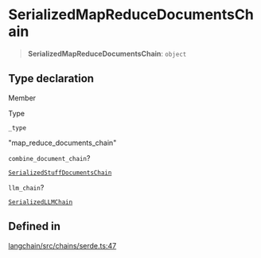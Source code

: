 SerializedMapReduceDocumentsChain
=================================

> **SerializedMapReduceDocumentsChain**: `object`

Type declaration[​](#type-declaration "Direct link to Type declaration")
------------------------------------------------------------------------

Member

Type

`_type`

"map\_reduce\_documents\_chain"

`combine_document_chain`?

[`SerializedStuffDocumentsChain`](/docs/api/chains/types/SerializedStuffDocumentsChain)

`llm_chain`?

[`SerializedLLMChain`](/docs/api/chains/types/SerializedLLMChain)

Defined in[​](#defined-in "Direct link to Defined in")
------------------------------------------------------

[langchain/src/chains/serde.ts:47](https://github.com/hwchase17/langchainjs/blob/46e1734/langchain/src/chains/serde.ts#L47)